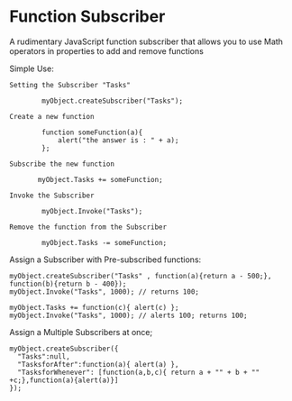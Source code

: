 # Function Subscriber
A rudimentary JavaScript function subscriber that allows you to use Math operators in properties to add and remove functions

Simple Use:

    Setting the Subscriber "Tasks" 

            myObject.createSubscriber("Tasks");

    Create a new function

            function someFunction(a){
                alert("the answer is : " + a);
            };

    Subscribe the new function

           myObject.Tasks += someFunction;

    Invoke the Subscriber 

            myObject.Invoke("Tasks");

    Remove the function from the Subscriber

            myObject.Tasks -= someFunction;
            
Assign a Subscriber with Pre-subscribed functions:
    
    myObject.createSubscriber("Tasks" , function(a){return a - 500;}, function(b){return b - 400});
    myObject.Invoke("Tasks", 1000); // returns 100;
    
    myObject.Tasks += function(c){ alert(c) };
    myObject.Invoke("Tasks", 1000); // alerts 100; returns 100;
    
Assign a Multiple Subscribers at once;

    myObject.createSubscriber({
      "Tasks":null,
      "TasksforAfter":function(a){ alert(a) },
      "TasksforWhenever": [function(a,b,c){ return a + "" + b + "" +c;},function(a){alert(a)}]
    });
 
  

    

